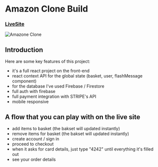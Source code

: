 # Amazon Clone Build

### [LiveSite](https://clone-60d22.web.app/)

![Amazone Clone](https://i.imgur.com/nQienn3.png)

## Introduction

Here are  some key features of this project:
* it's a full react project on the front-end
* react context API for the global state (basket, user, flashMessage component)
* for the database I've used Firebase / Firestore
* full auth with firebase
* full payment integration with STRIPE's API
* mobile responsive

## A flow that you can play with on the live site
* add items to basket (the bakset will updated instantly)
* remove items for basket (the bakset will updated instantly)
* create account / sign in
* proceed to checkout
* when it asks for card details, just type "4242" until everything it's filled out
* see your order details
